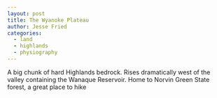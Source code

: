 ```yaml
---
layout: post
title: The Wyanoke Plateau
author: Jesse Fried
categories:
  - land
  - highlands
  - physiography
---
```


A big chunk of hard Highlands bedrock. Rises dramatically west of the valley containing the Wanaque Reservoir. Home to Norvin Green State forest, a great place to hike
